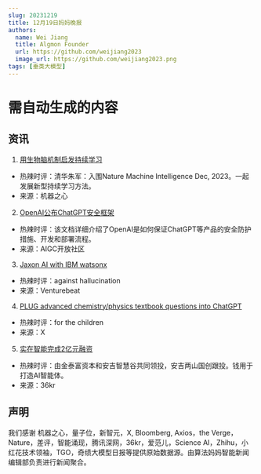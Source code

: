 ```yaml
---
slug: 20231219
title: 12月19日妈妈晚报
authors:
  name: Wei Jiang
  title: Algmon Founder
  url: https://github.com/weijiang2023
  image_url: https://github.com/weijiang2023.png
tags: [垂类大模型]
---
```


# 需自动生成的内容
## 资讯

1. [用生物脑机制启发持续学习](https://mp.weixin.qq.com/s/Zz5Qp5EKi8IROe2yU87JuQ)
* 热辣时评：清华朱军：入围Nature Machine Intelligence Dec, 2023。一起发展新型持续学习方法。
* 来源：机器之心

2. [OpenAI公布ChatGPT安全框架](https://mp.weixin.qq.com/s/RVl44_1osQ9Xy1Ey0i8yUw)
* 热辣时评：该文档详细介绍了OpenAI是如何保证ChatGPT等产品的安全防护措施、开发和部署流程。
* 来源：AIGC开放社区

3. [Jaxon AI with IBM watsonx](https://venturebeat.com/ai/exclusive-jaxon-ai-teams-up-with-ibm-watson-in-battle-against-ai-hallucination/)
* 热辣时评：against hallucination
* 来源：Venturebeat

4. [PLUG advanced chemistry/physics textbook questions into ChatGPT](https://twitter.com/karpathy/status/1737974580365693107)
* 热辣时评：for the children
* 来源：X

5. [实在智能完成2亿元融资](https://36kr.com/p/2564929383867783)
* 热辣时评：由金泰富资本和安吉智慧谷共同领投，安吉两山国创跟投。钱用于打造AI智能体。
* 来源：36kr

## 声明

我们感谢 机器之心，量子位，新智元，X, Bloomberg, Axios，the Verge，Nature，差评，智能涌现，腾讯深网，36kr，爱范儿，Science AI，Zhihu，小红花技术领袖，TGO，奇绩大模型日报等提供原始数据源。由算法妈妈智能新闻编辑部负责进行新闻聚合。